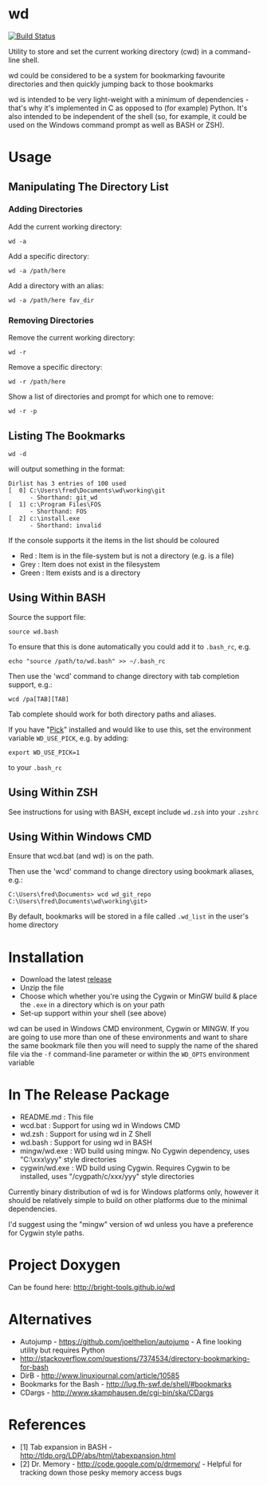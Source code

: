 wd
==

[![Build Status](https://travis-ci.org/bright-tools/wd.svg?branch=master)](https://travis-ci.org/bright-tools/wd)

Utility to store and set the current working directory (cwd) in a command-line
shell.

wd could be considered to be a system for bookmarking favourite directories 
and then quickly jumping back to those bookmarks

wd is intended to be very light-weight with a minimum of dependencies - that's
why it's implemented in C as opposed to (for example) Python.  It's also
intended to be independent of the shell (so, for example, it could be used on
the Windows command prompt as well as BASH or ZSH).

Usage
=====

Manipulating The Directory List
-------------------------------

### Adding Directories

Add the current working directory:

    wd -a

Add a specific directory:

    wd -a /path/here

Add a directory with an alias:
 
    wd -a /path/here fav_dir

### Removing Directories

Remove the current working directory:

    wd -r

Remove a specific directory:

    wd -r /path/here

Show a list of directories and prompt for which one to remove:

    wd -r -p

Listing The Bookmarks
---------------------

    wd -d

will output something in the format:

    Dirlist has 3 entries of 100 used
    [  0] C:\Users\fred\Documents\wd\working\git
          - Shorthand: git_wd
    [  1] c:\Program Files\FOS
          - Shorthand: FOS
    [  2] c:\install.exe
          - Shorthand: invalid

If the console supports it the items in the list should be coloured

  * Red : Item is in the file-system but is not a directory (e.g. is a file)
  * Grey : Item does not exist in the filesystem
  * Green : Item exists and is a directory

Using Within BASH
-----------------

Source the support file:

    source wd.bash

To ensure that this is done automatically you could add it to `.bash_rc`, e.g.

    echo "source /path/to/wd.bash" >> ~/.bash_rc

Then use the 'wcd' command to change directory with tab completion support, e.g.:

    wcd /pa[TAB][TAB]

Tab complete should work for both directory paths and aliases.

If you have "[Pick](https://github.com/calleerlandsson/pick)" installed and would like to use this, set the environment variable `WD_USE_PICK`, e.g. by adding:

    export WD_USE_PICK=1

to your `.bash_rc`

Using Within ZSH
----------------

See instructions for using with BASH, except include `wd.zsh` into your `.zshrc`

Using Within Windows CMD
------------------------

Ensure that wcd.bat (and wd) is on the path.

Then use the 'wcd' command to change directory using bookmark aliases, e.g.:

    C:\Users\fred\Documents> wcd wd_git_repo
    C:\Users\fred\Documents\wd\working\git> 

By default, bookmarks will be stored in a file called `.wd_list` in the user's
home directory

Installation
============

  * Download the latest [release](https://github.com/bright-tools/wd/releases)
  * Unzip the file
  * Choose which whether you're using the Cygwin or MinGW build & place the `.exe` in a directory which is on your path
  * Set-up support within your shell (see above)

wd can be used in Windows CMD environment, Cygwin or MINGW.  If you are
going to use more than one of these environments and want to share the same
bookmark file then you will need to supply the name of the shared file via
the `-f` command-line parameter or within the `WD_OPTS` environment variable

In The Release Package
======================

  * README.md : This file
  * wcd.bat : Support for using wd in Windows CMD
  * wd.zsh : Support for using wd in Z Shell
  * wd.bash : Support for using wd in BASH
  * mingw/wd.exe : WD build using mingw.  No Cygwin dependency, uses "C:\xxx\yyy" style directories
  * cygwin/wd.exe : WD build using Cygwin.  Requires Cygwin to be installed, uses "/cygpath/c/xxx/yyy" style directories

Currently binary distribution of wd is for Windows platforms only, however it
should be relatively simple to build on other platforms due to the minimal
dependencies.

I'd suggest using the "mingw" version of wd unless you have a preference for
Cygwin style paths.

Project Doxygen
===============

Can be found here: http://bright-tools.github.io/wd

Alternatives
============

  * Autojump - https://github.com/joelthelion/autojump - A fine looking utility but requires Python
  * http://stackoverflow.com/questions/7374534/directory-bookmarking-for-bash
  * DirB - http://www.linuxjournal.com/article/10585
  * Bookmarks for the Bash - http://lug.fh-swf.de/shell/#bookmarks
  * CDargs - http://www.skamphausen.de/cgi-bin/ska/CDargs

References
==========

  * [1] Tab expansion in BASH - http://tldp.org/LDP/abs/html/tabexpansion.html
  * [2] Dr. Memory - http://code.google.com/p/drmemory/ - Helpful for tracking down those pesky memory access bugs
